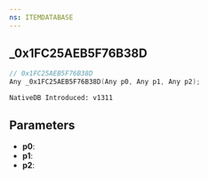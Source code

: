 ```yaml
---
ns: ITEMDATABASE
---
```

## _0x1FC25AEB5F76B38D

```c
// 0x1FC25AEB5F76B38D
Any _0x1FC25AEB5F76B38D(Any p0, Any p1, Any p2);
```

```
NativeDB Introduced: v1311
```

## Parameters
* **p0**:
* **p1**:
* **p2**:
